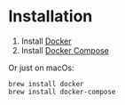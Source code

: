 # Installation

1. Install [Docker](https://docs.docker.com/engine/installation/)
2. Install [Docker Compose](https://docs.docker.com/compose/install/)

Or just on macOs: 

```
brew install docker
brew install docker-compose
```



